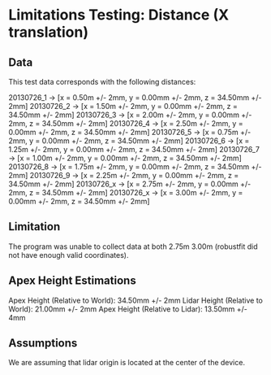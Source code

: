 Limitations Testing: Distance (X translation)
=============================================

Data
----

This test data corresponds with the following distances:

20130726_1 -> [x = 0.50m +/- 2mm,  y = 0.00mm +/- 2mm, z = 34.50mm +/- 2mm]
20130726_2 -> [x = 1.50m +/- 2mm,  y = 0.00mm +/- 2mm, z = 34.50mm +/- 2mm]
20130726_3 -> [x = 2.00m +/- 2mm,  y = 0.00mm +/- 2mm, z = 34.50mm +/- 2mm]
20130726_4 -> [x = 2.50m +/- 2mm,  y = 0.00mm +/- 2mm, z = 34.50mm +/- 2mm]
20130726_5 -> [x = 0.75m +/- 2mm,  y = 0.00mm +/- 2mm, z = 34.50mm +/- 2mm]
20130726_6 -> [x = 1.25m +/- 2mm,  y = 0.00mm +/- 2mm, z = 34.50mm +/- 2mm]
20130726_7 -> [x = 1.00m +/- 2mm,  y = 0.00mm +/- 2mm, z = 34.50mm +/- 2mm]
20130726_8 -> [x = 1.75m +/- 2mm,  y = 0.00mm +/- 2mm, z = 34.50mm +/- 2mm]
20130726_9 -> [x = 2.25m +/- 2mm,  y = 0.00mm +/- 2mm, z = 34.50mm +/- 2mm]
20130726_x -> [x = 2.75m +/- 2mm,  y = 0.00mm +/- 2mm, z = 34.50mm +/- 2mm]
20130726_x -> [x = 3.00m +/- 2mm,  y = 0.00mm +/- 2mm, z = 34.50mm +/- 2mm]

Limitation
----------
The program was unable to collect data at both 2.75m 3.00m (robustfit did not have enough valid coordinates).

Apex Height Estimations
-----------------------
Apex Height (Relative to World):  34.50mm +/- 2mm
Lidar Height (Relative to World): 21.00mm +/- 2mm
Apex Height (Relative to Lidar):  13.50mm +/- 4mm

Assumptions
-----------
We are assuming that lidar origin is located at the center of the device.
